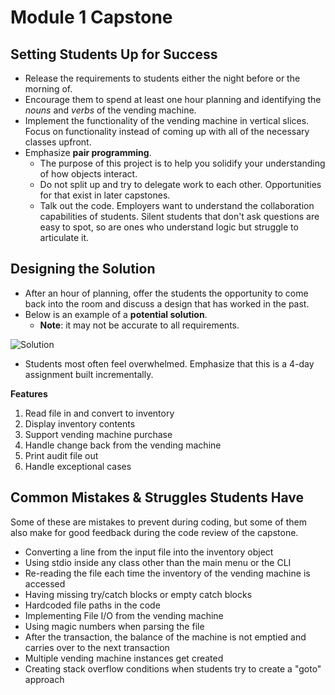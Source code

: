 <link rel="stylesheet" type="text/css" media="all" href="./styles/style.css" />

# Module 1 Capstone

## Setting Students Up for Success

- Release the requirements to students either the night before or the morning of.
- Encourage them to spend at least one hour planning and identifying the *nouns* and *verbs* of the vending machine.
- Implement the functionality of the vending machine in vertical slices. Focus on functionality instead of coming up with all of the necessary classes upfront.
- Emphasize **pair programming**. 
    - The purpose of this project is to help you solidify your understanding of how objects interact.
    - Do not split up and try to delegate work to each other. Opportunities for that exist in later capstones.
    - Talk out the code. Employers want to understand the collaboration capabilities of students. Silent students that don't ask questions are easy to spot, so are ones who understand logic but struggle to articulate it.

## Designing the Solution

- After an hour of planning, offer the students the opportunity to come back into the room and discuss a design that has worked in the past.
- Below is an example of a **potential solution**. 
  - **Note**: it may not be accurate to all requirements.

![Solution](../resources/big-picture.png)

- Students most often feel overwhelmed. Emphasize that this is a 4-day assignment built incrementally.

**Features**

1. Read file in and convert to inventory
2. Display inventory contents
3. Support vending machine purchase
4. Handle change back from the vending machine
5. Print audit file out
6. Handle exceptional cases


## Common Mistakes & Struggles Students Have

Some of these are mistakes to prevent during coding, but some of them also make for good feedback during the code review of the capstone.

- Converting a line from the input file into the inventory object
- Using stdio inside any class other than the main menu or the CLI
- Re-reading the file each time the inventory of the vending machine is accessed
- Having missing try/catch blocks or empty catch blocks
- Hardcoded file paths in the code
- Implementing File I/O from the vending machine
- Using magic numbers when parsing the file
- After the transaction, the balance of the machine is not emptied and carries over to the next transaction
- Multiple vending machine instances get created
- Creating stack overflow conditions when students try to create a "goto" approach